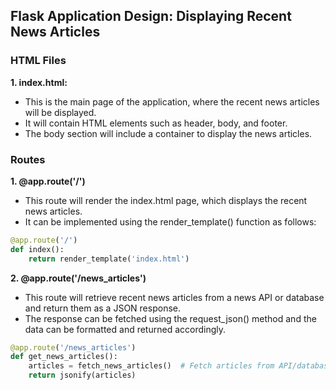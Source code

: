 ## Flask Application Design: Displaying Recent News Articles

### HTML Files

**1. index.html:**
- This is the main page of the application, where the recent news articles will be displayed.
- It will contain HTML elements such as header, body, and footer.
- The body section will include a container to display the news articles.

### Routes

**1. @app.route('/')**
- This route will render the index.html page, which displays the recent news articles.
- It can be implemented using the render_template() function as follows:

```python
@app.route('/')
def index():
    return render_template('index.html')
```

**2. @app.route('/news_articles')**
- This route will retrieve recent news articles from a news API or database and return them as a JSON response.
- The response can be fetched using the request_json() method and the data can be formatted and returned accordingly.

```python
@app.route('/news_articles')
def get_news_articles():
    articles = fetch_news_articles()  # Fetch articles from API/database
    return jsonify(articles)
```